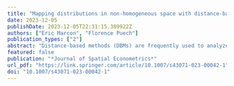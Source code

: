 ```yaml
---
title: "Mapping distributions in non-homogeneous space with distance-based methods"
date: 2023-12-05
publishDate: 2023-12-05T22:31:15.389922Z
authors: ["Eric Marcon", "Florence Puech"]
publication_types: ["2"]
abstract: "Distance-based methods (DBMs) are frequently used to analyze spatial structures in economics. Results provided by DBMs are particularly effective for the precise detection of spatial concentration, dispersion or absence of significant patterns at any scale. The utility of plotting the results of DBMs in homogeneous space has already been shown. However, no consideration has been given to mapping results in non-homogeneous space. This paper aims to fill this gap. We provide a technique to map local values when using a relative DBM. We illustrate its advantages at first on a theoretical case and then on a real case drawing on contagious disease data on trees in a Parisian park. Data and R code are given for reproducible research. In both cases, we show that local plotting can enable a more accurate spatial characterization of the underlying patterns. To give an example, our empirical results on infested maple trees support evidence of the existence of a contagion disease because they appear to be located in areas where maples are relatively spatially concentrated."
featured: false
publication: "*Journal of Spatial Econometrics*"
url_pdf: "https://link.springer.com/article/10.1007/s43071-023-00042-1"
doi: "10.1007/s43071-023-00042-1"
---
```


<span class="__dimensions_badge_embed__" data-doi="10.1007/s43071-023-00042-1"></span><script async src="https://badge.dimensions.ai/badge.js" charset="utf-8"></script>
